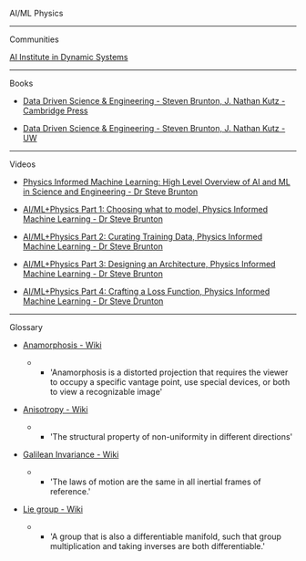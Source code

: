 AI/ML Physics
- - - -
Communities

[AI Institute in Dynamic Systems](https://dynamicsai.org)

- - - -
Books

* [Data Driven Science & Engineering - Steven Brunton, J. Nathan Kutz - Cambridge Press](https://www.cambridge.org/highereducation/books/data-driven-science-and-engineering/6F9A730B7A9A9F43F68CF21A24BEC339#overview)

* [Data Driven Science & Engineering - Steven Brunton, J. Nathan Kutz - UW](http://databookuw.com)

- - - -
Videos

* [Physics Informed Machine Learning: High Level Overview of AI and ML in Science and Engineering - Dr Steve Brunton](https://youtu.be/JoFW2uSd3Uo?si=JTk2nIiXFg4x5Lhl)

* [AI/ML+Physics Part 1: Choosing what to model, Physics Informed Machine Learning - Dr Steve Brunton](https://youtu.be/ARMk955pGbg?si=9egyxoNBUotVpqoC)

* [AI/ML+Physics Part 2: Curating Training Data, Physics Informed Machine Learning - Dr Steve Brunton](https://youtu.be/g-S0m2zcKUg?si=27ozhf2xYCR9J9zD)

* [AI/ML+Physics Part 3: Designing an Architecture, Physics Informed Machine Learning - Dr Steve Brunton](https://youtu.be/fiX8c-4K0-Q?si=XaGCKDgJAZezJMay)

* [AI/ML+Physics Part 4: Crafting a Loss Function, Physics Informed Machine Learning - Dr Steve Drunton](https://youtu.be/3SNkQ8jhKXc?si=wxyudqGq9umVHiO3)

- - - -
Glossary

* [Anamorphosis - Wiki]([https://en.wikipedia.org/wiki/Anamorphosis)
  * * 'Anamorphosis is a distorted projection that requires the viewer to occupy a specific vantage point, use special devices, or both to view a recognizable image'

* [Anisotropy - Wiki](https://en.wikipedia.org/wiki/Anisotropy)
  * * 'The structural property of non-uniformity in different directions'

* [Galilean Invariance - Wiki](https://en.wikipedia.org/wiki/Galilean_invariance)
  * * 'The laws of motion are the same in all inertial frames of reference.'
   
* [Lie group - Wiki](https://en.wikipedia.org/wiki/Lie_group)
  * * 'A group that is also a differentiable manifold, such that group multiplication and taking inverses are both differentiable.'
